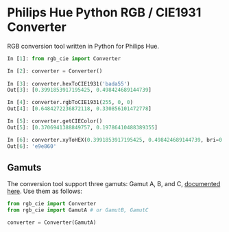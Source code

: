 # Philips Hue Python RGB / CIE1931 Converter

RGB conversion tool written in Python for Philips Hue.

```python
In [1]: from rgb_cie import Converter

In [2]: converter = Converter()
		
In [3]: converter.hexToCIE1931('bada55')
Out[3]: [0.3991853917195425, 0.498424689144739]

In [4]: converter.rgbToCIE1931(255, 0, 0)
Out[4]: [0.6484272236872118, 0.330856101472778]

In [5]: converter.getCIEColor()
Out[5]: [0.3706941388849757, 0.19786410488389355]

In [6]: converter.xyToHEX(0.3991853917195425, 0.498424689144739, bri=0.8)
Out[6]: 'e9e860'
```

## Gamuts

The conversion tool support three gamuts: Gamut A, B, and C, [documented here](http://www.developers.meethue.com/documentation/supported-lights).  Use them as follows:

```python
from rgb_cie import Converter
from rgb_cie import GamutA # or GamutB, GamutC

converter = Converter(GamutA)
```
